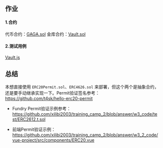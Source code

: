 ## 作业

[](./homework.png)

#### 1.合约
代币合约：[GAGA.sol](./hardhat-vault/contracts/GaGa.sol)
金库合约：[Vault.sol](./hardhat-vault/contracts/Vault.sol)


#### 2.测试用例
[Vault.js](./hardhat-vault/test/Vault.js)


## 总结

本想直接使用 `ERC20Permit.sol`、`ERC4626.sol` 来部署，但这个两个是抽象合约，还是要手动继承实现一下。Permit验证签名参考：https://github.com/t4sk/hello-erc20-permit

* Fundry Permit验证示例参考：https://github.com/xilibi2003/training_camp_2/blob/answer/w3_code/test/ERC2612.t.sol

* 前端Permit验证示例：https://github.com/xilibi2003/training_camp_2/blob/answer/w3_2_code/vue-project/src/components/ERC20.vue
